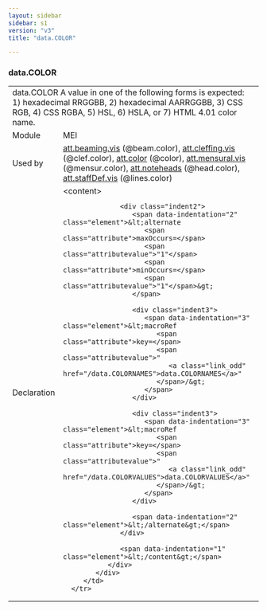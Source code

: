 ```yaml
---
layout: sidebar
sidebar: s1
version: "v3"
title: "data.COLOR"

---
```


<div class="macroSpec">
   <h3 id="data.COLOR">data.COLOR</h3>
   <table class="wovenodd">
      <tr>
         <td colspan="2" class="wovenodd-col2">
            <span class="label">data.COLOR</span> A value in one of the following forms is expected: 1) hexadecimal RRGGBB, 2) hexadecimal
            AARRGGBB, 3) CSS RGB, 4) CSS RGBA, 5) HSL, 6) HSLA, or 7) HTML 4.01 color name.
         </td>
      </tr>
      <tr>
         <td class="wovenodd-col1">
            <span class="label" lang="en">Module</span>
         </td>
         <td class="wovenodd-col2">MEI</td>
      </tr>
      <tr>
         <td class="wovenodd-col1">
            <span class="label" lang="en">Used by</span>
         </td>
         <td class="wovenodd-col2">
            <div class="parent">
               <a class="link_odd_classSpec" href="/{{ page.version }}/att.beaming.vis">att.beaming.vis</a> (@beam.color), 
               <a class="link_odd_classSpec" href="/{{ page.version }}/att.cleffing.vis">att.cleffing.vis</a> (@clef.color), 
               <a class="link_odd_classSpec" href="/{{ page.version }}/att.color">att.color</a> (@color), 
               <a class="link_odd_classSpec" href="/{{ page.version }}/att.mensural.vis">att.mensural.vis</a> (@mensur.color), 
               <a class="link_odd_classSpec" href="/{{ page.version }}/att.noteheads">att.noteheads</a> (@head.color), 
               <a class="link_odd_classSpec" href="/{{ page.version }}/att.staffDef.vis">att.staffDef.vis</a> (@lines.color)
            </div>
         </td>
      </tr>
      <tr>
         <td class="wovenodd-col1">
            <span class="label" lang="en">Declaration</span>
         </td>
         <td class="wovenodd-col2">
            <div xml:space="preserve" class="pre">
               <div class="indent1">
                  <span data-indentation="1" class="element">&lt;content&gt;</span>
                  
                  <div class="indent2">
                     <span data-indentation="2" class="element">&lt;alternate 
                        <span class="attribute">maxOccurs=</span>
                        <span class="attributevalue">"1"</span> 
                        <span class="attribute">minOccurs=</span>
                        <span class="attributevalue">"1"</span>&gt;
                     </span>
                     
                     <div class="indent3">
                        <span data-indentation="3" class="element">&lt;macroRef 
                           <span class="attribute">key=</span>
                           <span class="attributevalue">"
                              <a class="link_odd" href="/data.COLORNAMES">data.COLORNAMES</a>"
                           </span>/&gt;
                        </span>
                     </div>
                     
                     <div class="indent3">
                        <span data-indentation="3" class="element">&lt;macroRef 
                           <span class="attribute">key=</span>
                           <span class="attributevalue">"
                              <a class="link_odd" href="/data.COLORVALUES">data.COLORVALUES</a>"
                           </span>/&gt;
                        </span>
                     </div>
                     
                     <span data-indentation="2" class="element">&lt;/alternate&gt;</span>
                  </div>
                  
                  <span data-indentation="1" class="element">&lt;/content&gt;</span>
               </div>
            </div>
         </td>
      </tr>
   </table>
</div>
